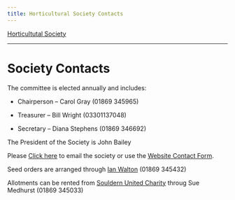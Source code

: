 ```yaml
---
title: Horticultural Society Contacts
---
```



[Horticultutal Society](/horticultural-society)

----

# Society Contacts

The committee is elected annually and includes:


* Chairperson &ndash; Carol Gray (01869 345965)

* Treasurer &ndash; Bill Wright (03301137048)

* Secretary &ndash; Diana Stephens (01869 346692)


The President of the Society is John Bailey


Please [Click here](mailto:shs@souldern.org) to email the society or use the [Website Contact Form](/home/contact-website).


Seed orders are arranged through [Ian Walton](mailto:shs@souldern.org) (01869 345432)

Allotments can be rented from [Souldern United Charity](/united-charity) throug Sue Medhurst (01869 345033)
